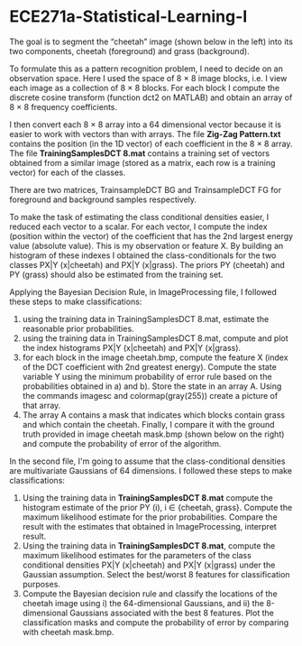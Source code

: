 # ECE271a-Statistical-Learning-I

The goal is to segment the “cheetah” image (shown below in the left) into its two components, cheetah (foreground) and grass (background).

To formulate this as a pattern recognition problem, I need to decide on an observation space. Here I used the space of 8 × 8 image blocks, i.e. I view each image as a collection of 8 × 8 blocks. For each block I compute the discrete cosine transform (function dct2 on MATLAB) and obtain an array of 8 × 8 frequency coefficients. 

I then convert each 8 × 8 array into a 64 dimensional vector because it is easier to work with vectors than with arrays. The file **Zig-Zag Pattern.txt** contains the position (in the 1D vector) of each coefficient in the 8 × 8 array. The file **TrainingSamplesDCT 8.mat** contains a training set of vectors obtained from a similar image (stored as a matrix, each row is a training vector) for each of the classes. 

There are two matrices, TrainsampleDCT BG and TrainsampleDCT FG for foreground and background samples respectively.

To make the task of estimating the class conditional densities easier, I reduced each vector to a scalar. For each vector, I compute the index (position within the vector) of the coefficient that has the 2nd largest energy value (absolute value). This is my observation or feature X. By building an histogram of these indexes I obtained the class-conditionals for the two classes PX|Y (x|cheetah) and PX|Y (x|grass). The priors PY (cheetah) and PY (grass) should also be estimated from the training set.

Applying the Bayesian Decision Rule, in ImageProcessing file, I followed these steps to make classifications:
1) using the training data in TrainingSamplesDCT 8.mat, estimate the reasonable prior probabilities.
2) using the training data in TrainingSamplesDCT 8.mat, compute and plot the index histograms PX|Y (x|cheetah) and PX|Y (x|grass).
3) for each block in the image cheetah.bmp, compute the feature X (index of the DCT coefficient with 2nd greatest energy). Compute the state variable Y using the minimum probability of error rule based on the probabilities obtained in a) and b). Store the state in an array A. Using the commands imagesc and colormap(gray(255)) create a picture of that array.
4) The array A contains a mask that indicates which blocks contain grass and which contain the cheetah. Finally, I compare it with the ground truth provided in image cheetah mask.bmp (shown below on the right) and compute the probability of error of the algorithm.

In the second file, I'm going to assume that the class-conditional densities are multivariate Gaussians of 64 dimensions. I followed these steps to make classifications:
1) Using the training data in **TrainingSamplesDCT 8.mat** compute the histogram estimate of the prior PY (i), i ∈ {cheetah, grass}. Compute the maximum likelihood estimate for the prior probabilities. Compare the result with the estimates that obtained in ImageProcessing, interpret result.
2) Using the training data in **TrainingSamplesDCT 8.mat**, compute the maximum likelihood estimates for the parameters of the class conditional densities PX|Y (x|cheetah) and PX|Y (x|grass) under the Gaussian assumption. Select the best/worst 8 features for classification purposes.
3) Compute the Bayesian decision rule and classify the locations of the cheetah image using i) the 64-dimensional Gaussians, and ii) the 8-dimensional Gaussians associated with the best 8 features. Plot the classification masks and compute the probability of error by comparing with cheetah mask.bmp.
